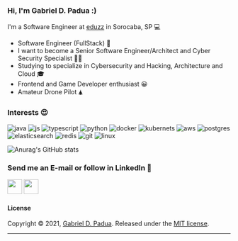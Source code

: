 <h1 align="center">
 

### Hi, I'm Gabriel D. Padua :)

I'm a Software Engineer at [eduzz](https://www.eduzz.com/) in Sorocaba, SP 💻

- Software Engineer (FullStack) 🦄
- I want to become a Senior Software Engineer/Architect and Cyber Security Specialist 🧙‍♂️
- Studying to specialize in Cybersecurity and Hacking, Architecture and Cloud 🎓
- Frontend and Game Developer enthusiast 😀
- Amateur Drone Pilot 🛦

### Interests 😍
![java](https://img.icons8.com/color/48/000000/java-coffee-cup-logo.png)
![js](https://img.icons8.com/color/48/000000/javascript)
![typescript](https://img.icons8.com/color/48/000000/typescript.png)
![python](https://img.icons8.com/color/48/000000/python--v1.png)
![docker](https://img.icons8.com/color/48/000000/docker.png)
![kubernets](https://img.icons8.com/color/48/000000/kubernetes.png)
![aws](https://img.icons8.com/color/48/000000/amazon-web-services.png)
![postgres](https://img.icons8.com/color/48/000000/postgreesql.png)
![elasticsearch](https://img.icons8.com/color/48/000000/elasticsearch.png)
![redis](https://img.icons8.com/color/48/000000/redis.png)
![git](https://img.icons8.com/color/48/000000/git.png)
![linux](https://img.icons8.com/color/48/000000/linux.png)


![Anurag's GitHub stats](https://github-readme-stats.vercel.app/api?username=gabrielDpadua21&show_icons=true&theme=github)


### Send me an E-mail or follow in LinkedIn 🚀
<a href="mailto:gabriel.d.padua21@gmail.com"><img src="https://slackmojis.com/emojis/870-mail/download" width="33px"></a>
<a href="https://www.linkedin.com/in/gabriel-d-65ab77152/" targer="_blank"><img src="https://img.icons8.com/fluency/48/000000/linkedin.png" width="33px"/></a>

#### License

Copyright © 2021, [Gabriel D. Padua](https://github.com/gabrielDpadua21).
Released under the [MIT license](LICENSE).

***
